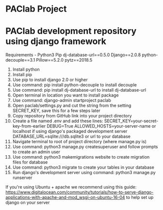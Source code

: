 # PAClab Project

# PAClab development repository using django framework

Requirements -
Python3
Pip
dj-database-url==0.5.0
Django==2.0.8
python-decouple==3.1
Pillow==5.2.0
pytz==2018.5

1. Install python
2. Install pip
3. Use pip to install django 2.0 or higher
4. Use command: pip install python-decouple
   to install decouple
5. Use command: pip install dj-database-url
   to install dj-database-url
6. Open terminal in location you want to install package
7. Use command: django-admin startproject paclab
8. Open paclab/settings.py and cut the string from the setting SECRET_KEY, save this for a few steps later
9. Copy repository from GitHub link into your project directory
10. Create a file named .env and add these lines:
    SECRET_KEY=your-secret-key-from-earlier
    DEBUG=True
    ALLOWED_HOSTS=your-server-name or localhost if using django's packaged development server
    DATABASE_URL=sqlite:///db.sqlite3 or url to your database
11. Navigate terminal to root of project directory (where manage.py is)
12. Use command: python3 manage.py createsuperuser
    and follow prompts to create an admin user
13. Use command: python3 makemigrations website
    to create migration files for database
14. Use command: python3 migrate
    to create your tables in your database
15. Run django's development server using command: python3 manage.py runserver

If you're using Ubuntu + apache we recommend using this guide: https://www.digitalocean.com/community/tutorials/how-to-serve-django-applications-with-apache-and-mod_wsgi-on-ubuntu-16-04 to help set up django on your server